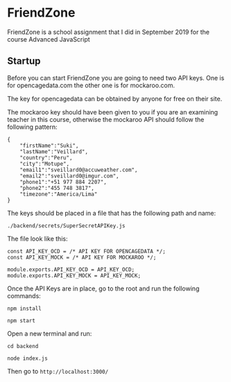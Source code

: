 # FriendZone
FriendZone is a school assignment that I did in September 2019 for the course Advanced JavaScript 

## Startup 

Before you can start FriendZone you are going to need two API keys. 
One is for opencagedata.com the other one is for mockaroo.com. 

The key for opencagedata can be obtained by anyone for free on their site. 

The mockaroo key should have been given to you if you are an examining teacher in this course, otherwise the mockaroo API should follow the following pattern: 

```
{
	"firstName":"Suki",
	"lastName":"Veillard",
	"country":"Peru",
	"city":"Motupe",
	"email1":"sveillard0@accuweather.com",
	"email2":"sveillard0@imgur.com",
	"phone1":"+51 977 884 2207",
	"phone2":"455 748 3817",
	"timezone":"America/Lima"
}
```

The keys should be placed in a file that has the following path and name: 

`./backend/secrets/SuperSecretAPIKey.js`

The file look like this: 

```
const API_KEY_OCD = /* API KEY FOR OPENCAGEDATA */;
const API_KEY_MOCK = /* API KEY FOR MOCKAROO */; 

module.exports.API_KEY_OCD = API_KEY_OCD; 
module.exports.API_KEY_MOCK = API_KEY_MOCK; 
```


Once the API Keys are in place, go to the root and run the following commands: 

```
npm install

npm start
```

Open a new terminal and run: 

```
cd backend

node index.js
```

Then go to `http://localhost:3000/`


